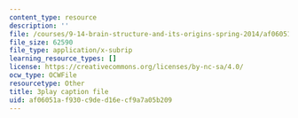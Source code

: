 ```yaml
---
content_type: resource
description: ''
file: /courses/9-14-brain-structure-and-its-origins-spring-2014/af06051af930c9ded16ecf9a7a05b209_555117.srt
file_size: 62590
file_type: application/x-subrip
learning_resource_types: []
license: https://creativecommons.org/licenses/by-nc-sa/4.0/
ocw_type: OCWFile
resourcetype: Other
title: 3play caption file
uid: af06051a-f930-c9de-d16e-cf9a7a05b209
---
```

